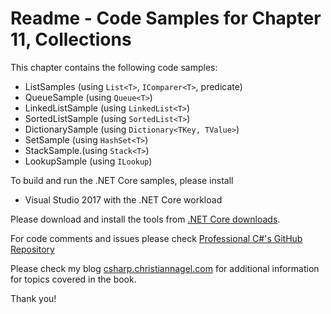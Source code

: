 # Readme - Code Samples for Chapter 11, Collections

This chapter contains the following code samples:

* ListSamples (using `List<T>`, `IComparer<T>`, predicate)
* QueueSample (using `Queue<T>`)
* LinkedListSample (using `LinkedList<T>`)
* SortedListSample (using `SortedList<T>`)
* DictionarySample (using `Dictionary<TKey, TValue>`)
* SetSample (using `HashSet<T>`)
* StackSample.(using `Stack<T>`)
* LookupSample (using `ILookup`)

To build and run the .NET Core samples, please install
* Visual Studio 2017 with the .NET Core workload

Please download and install the tools from [.NET Core downloads](https://www.microsoft.com/net/core#windows).
 
For code comments and issues please check [Professional C#'s GitHub Repository](https://github.com/ProfessionalCSharp/ProfessionalCSharp6)

Please check my blog [csharp.christiannagel.com](https://csharp.christiannagel.com "csharp.christiannagel.com") for additional information for topics covered in the book.

Thank you!